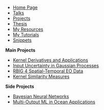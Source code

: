 <!-- SideBar -->

* [Home Page](README.md)
* [Talks](talks/README.md)
* [Projects](projects/README.md)
* [Thesis](thesis/README.md)
* [My Resources](resources/README.md)
* [My Tutorials](tutorials/README.md)
* [Snippets](snippets/README.md)
  
**Main Projects**
* [Kernel Derivatives and Applications](/)
* [Input Uncertainty in Gaussian Processes](/)
* [RBIG 4 Spatial-Temporal EO Data](/)
* [Kernel Similarity Measures](/projects/similarity/README.md)

**Side Projects**
* [Bayesian Neural Networks](projects/bnns.md)
* [Multi-Output ML in Ocean Applications](/)